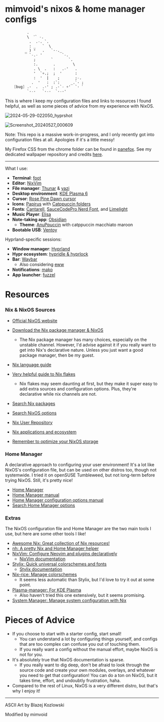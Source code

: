 # mimvoid's nixos & home manager configs
```nix
          .                      
          \  ॱ` -.          
           .  .-. `.                
           : _   `  \               
         _ ) *   .   `·-._          
         ‾ `-.- '         `-.       
             ;       `       `.     
             :.       .        \    
             . \  .   :   .-'   .   
             '  `+.;  ;  '      :   
             :  '  |    ;       ;-. 
            .  '   :  :`:     _.`· ;
    [bug] .·  .  .·' ; .·`- +'  `· ॱ
          `·-·   `·-·  `·-·'        
```
This is where I keep my configuration files and links to resources I found helpful, as well as some pieces of advice from my experience with NixOS.

![2024-05-29-022050_hyprshot](https://github.com/mimvoid/nix-config/assets/153698678/5f282993-fbc5-4633-bd5d-adfbf41e9df1)

![Screenshot_20240527_000609](https://github.com/mimvoid/nix-config/assets/153698678/3f722d86-e655-4cbb-82a5-9acba1b91ff1)

Note: This repo is a massive work-in-progress, and I only recently got into configuration files at all. Apologies if it's a little messy!

My Firefox CSS from the chrome folder can be found in [panefox](https://github.com/mimvoid/panefox).
See my dedicated wallpaper repository and credits [here](https://github.com/mimvoid/wallpaper-stash/tree/main).

***

What I use:

- **Terminal**: [foot](https://codeberg.org/dnkl/foot)
- **Editor**: [NixVim](https://github.com/nix-community/nixvim)
- **File manager**: [Thunar](https://docs.xfce.org/xfce/thunar/start) & [yazi](https://github.com/sxyazi/yazi)
- **Desktop environment**: [KDE Plasma 6](https://kde.org/plasma-desktop/)
- **Cursor**: [Rose Pine Dawn cursor](https://github.com/rose-pine/cursor)
- **Icons**: [Papirus](https://github.com/PapirusDevelopmentTeam/papirus-icon-theme) with [Catppuccin folders](https://github.com/catppuccin/papirus-folders)
- **Fonts**: [Cantarell](https://cantarell.gnome.org/), [SauceCodePro Nerd Font](https://www.nerdfonts.com/), and [Limelight](https://fonts.google.com/specimen/Limelight)
- **Music Player**: [Elisa](https://apps.kde.org/elisa/)
- **Note-taking app**: [Obsidian](https://obsidian.md/)
  - **Theme**: [AnuPpuccin](https://github.com/AnubisNekhet/AnuPpuccin) with catppuccin macchiato maroon
- **Bootable USB**: [Ventoy](https://www.ventoy.net/en/index.html)

Hyprland-specific sessions:

- **Window manager**: [Hyprland](https://hyprland.org/)
- **Hypr ecosystem**: [hypridle & hyprlock](https://wiki.hyprland.org/Hypr-Ecosystem/)
- **Bar**: [Waybar](https://github.com/Alexays/Waybar)
  - Also considering [eww](https://github.com/elkowar/eww)
- **Notifications**: [mako](https://github.com/emersion/mako)
- **App launcher**: [fuzzel](https://codeberg.org/dnkl/fuzzel)

# Resources

### Nix & NixOS Sources
- [Official NixOS website](https://nixos.org/)
- [Download the Nix package manager & NixOS](https://nixos.org/download/)
  - The Nix package manager has many choices, especially on the unstable channel. However, I'd advise against it if you really want to get into Nix's declarative nature. Unless you just want a good package manager, then be my guest.
- [Nix language guide](https://nix.dev/tutorials/nix-language)
- [Very helpful guide to Nix flakes](https://nixos-and-flakes.thiscute.world/nixos-with-flakes/introduction-to-flakes)
  - Nix flakes may seem daunting at first, but they make it super easy to add extra sources and configuration options. Plus, they're declarative while nix channels are not.
- [Search Nix packages](https://search.nixos.org/packages)
- [Search NixOS options](https://search.nixos.org/options)

- [Nix User Repository](https://nur.nix-community.org/)
- [Nix applications and ecosystem](https://nixos.wiki/wiki/Applications)
- [Remember to optimize your NixOS storage](https://www.reddit.com/r/NixOS/comments/1cunvdw/friendly_reminder_optimizestore_is_not_on_by/)

### Home Manager
A declarative approach to configuring your user environment! It's a lot like NixOS's configuration file, but can be used on other distros too, though not systemwide. I tried it on openSUSE Tumbleweed, but not long-term before trying NixOS. Still, it's pretty nice!

- [Home Manager](https://github.com/nix-community/home-manager)
- [Home Manager manual](https://nix-community.github.io/home-manager/)
- [Home Manager configuration options manual](https://nix-community.github.io/home-manager/options.xhtml)
- [Search Home Manager options](https://home-manager-options.extranix.com/)

### Extras
The NixOS configuration file and Home Manager are the two main tools I use, but here are some other tools I like!

- [Awesome Nix: Great collection of Nix resources!](https://github.com/nix-community/awesome-nix)
- [nh: A pretty Nix and Home Manager helper](https://github.com/viperML/nh)
- [NixVim: Configure Neovim and plugins declaratively](https://github.com/nix-community/nixvim)
  - [NixVim documentation](https://nix-community.github.io/nixvim/)
- [Stylix: Quick universal colorschemes and fonts](https://github.com/danth/stylix)
  - [Stylix documentation](https://danth.github.io/stylix/options/nixos.html)
- [Nix-rice: Manage colorschemes](https://github.com/bertof/nix-rice/)
  - It seems less automatic than Stylix, but I'd love to try it out at some point.
- [Plasma-manager: For KDE Plasma](https://github.com/pjones/plasma-manager)
  - Also haven't tried this one extensively, but it seems promising.
- [System Manager: Manage system configuration with Nix](https://github.com/numtide/system-manager)

# Pieces of Advice

- If you choose to start with a starter config, start small!
  - You can understand a lot by configuring things yourself, and configs that are too complex can confuse you out of touching them.
  - If you really want a config without the manual effort, maybe NixOS is not for you.
- It's absolutely true that NixOS documentation is sparse.
  - If you really want to dig deep, don't be afraid to look through the source code and create your own modules, overlays, and whatever you need to get that configuration! You can do a ton on NixOS, but it takes time, effort, and undoubtly frustration, haha.
- Compared to the rest of Linux, NixOS is a very different distro, but that's why I enjoy it!
***
ASCII Art by Blazej Kozlowski

Modified by mimvoid
